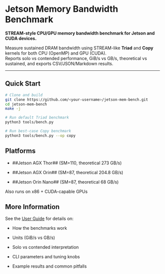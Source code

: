# Jetson Memory Bandwidth Benchmark

**STREAM-style CPU/GPU memory bandwidth benchmark for Jetson and CUDA devices.**

Measure sustained DRAM bandwidth using STREAM-like **Triad** and **Copy** kernels for both CPU (OpenMP) and GPU (CUDA).  
Reports solo vs contended performance, GiB/s vs GB/s, theoretical vs sustained, and exports CSV/JSON/Markdown results.

---

## Quick Start

```bash
# Clone and build
git clone https://github.com/<your-username>/jetson-mem-bench.git
cd jetson-mem-bench
make -j

# Run default Triad benchmark
python3 tools/bench.py

# Run best-case Copy benchmark
python3 tools/bench.py --op copy
```

## Platforms

- ##Jetson AGX Thor## (SM=110, theoretical 273 GB/s)

- ##Jetson AGX Orin## (SM=87, theoretical 204.8 GB/s)

- ##Jetson Orin Nano## (SM=87, theoretical 68 GB/s)

Also runs on x86 + CUDA-capable GPUs

## More Information

See the [User Guide](docs/GUIDE.md) for details on:

- How the benchmarks work

- Units (GiB/s vs GB/s)

- Solo vs contended interpretation

- CLI parameters and tuning knobs

- Example results and common pitfalls